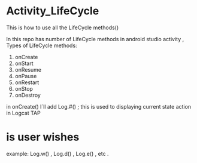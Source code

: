 # Activity_LifeCycle
This is how to use all the LifeCycle methods()

In this repo has number of LifeCycle methods in android studio activity , 
Types of LifeCycle methods:
  1. onCreate
  2. onStart
  3. onResume
  4. onPause
  5. onRestart
  6. onStop 
  7. onDestroy
  
in onCreate() I`ll add Log.#() ; 
  this is used to displaying current state action in Logcat TAP 
  
  # is user wishes 
  example: Log.w() , Log.d() , Log.e() , etc .
